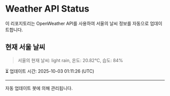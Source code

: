 
# Weather API Status

이 리포지토리는 OpenWeather API를 사용하여 서울의 날씨 정보를 자동으로 업데이트합니다.

## 현재 서울 날씨
> 서울의 현재 날씨: light rain, 온도: 20.82°C, 습도: 84%

⏳ 업데이트 시간: 2025-10-03 01:11:26 (UTC)

---
자동 업데이트 봇에 의해 관리됩니다.

